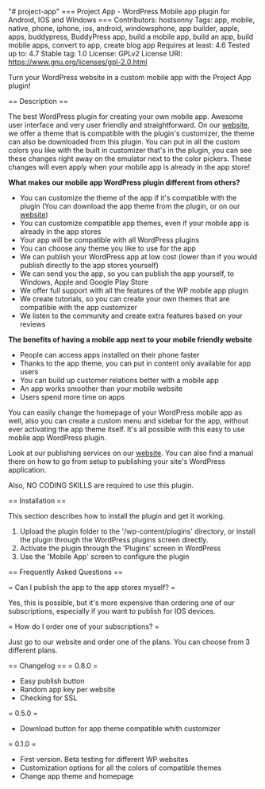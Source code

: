 "# project-app" 
=== Project App - WordPress Mobile app plugin for Android, IOS and WIndows ===
Contributors: hostsonny
Tags: app, mobile, native, phone, iphone, ios, android, windowsphone, app builder, apple, apps, buddypress, BuddyPress app, build a mobile app, build an app, build mobile apps, convert to app, create blog app
Requires at least: 4.6
Tested up to: 4.7
Stable tag: 1.0
License: GPLv2
License URI: https://www.gnu.org/licenses/gpl-2.0.html

Turn your WordPress website in a custom mobile app with the Project App plugin!

== Description ==

The best WordPress plugin for creating your own mobile app. Awesome user interface and very user friendly and straightforward. On our [website](https://hostsonny.com/wordpress-app/), we offer a theme that is
compatible with the plugin's customizer, the theme can also be downloaded from this plugin.
You can put in all the custom colors you like with the built in customizer that's in the plugin, you can see these changes right away on the emulator next to the color
pickers. These changes will even apply when your mobile app is already in the app store!

**What makes our mobile app WordPress plugin different from others?**

* You can customize the theme of the app if it's compatible with the plugin (You can download the app theme from the plugin, or on our [website](https://hostsonny.com/))</li>
* You can customize compatible app themes, even if your mobile app is already in the app stores</li>
* Your app will be compatible with all WordPress plugins</li>
* You can choose any theme you like to use for the app</li>
* We can publish your WordPress app at low cost (lower than if you would publish directly to the app stores yourself)</li>
* We can send you the app, so you can publish the app yourself, to Windows, Apple and Google Play Store</li>
* We offer full support with all the features of the WP mobile app plugin</li>
* We create tutorials, so you can create your own themes that are compatible with the app customizer</li>
* We listen to the community and create extra features based on your reviews</li>

**The benefits of having a mobile app next to your mobile friendly website**

* People can access apps installed on their phone faster
* Thanks to the app theme, you can put in content only available for app users
* You can build up customer relations better with a mobile app
* An app works smoother than your mobile website
* Users spend more time on apps


You can easily change the homepage of your WordPress mobile app as well, also you can create a custom menu and sidebar for the app, without ever activating the app theme
itself. It's all possible with this easy to use mobile app WordPress plugin.

Look at our publishing services on our [website](https://hostsonny.com/wordpress-app/). 
You can also find a manual there on how to go from setup to publishing your site's WordPress application.

Also, NO CODING SKILLS are required to use this plugin.

== Installation ==

This section describes how to install the plugin and get it working.

1. Upload the plugin folder to the '/wp-content/plugins' directory, or install the plugin through the WordPress plugins screen directly.
2. Activate the plugin through the 'Plugins' screen in WordPress
3. Use the 'Mobile App' screen to configure the plugin 


== Frequently Asked Questions ==

= Can I publish the app to the app stores myself? =

Yes, this is possible, but it's more expensive than ordering one of our subscriptions, especially if you want to publish for IOS devices.

= How do I order one of your subscriptions? =

Just go to our website and order one of the plans. You can choose from 3 different plans.

== Changelog ==
= 0.8.0 =
* Easy publish button
* Random app key per website
* Checking for SSL

= 0.5.0 =
* Download button for app theme compatible whith customizer

= 0.1.0 =
* First version. Beta testing for different WP websites
* Customization options for all the colors of compatible themes
* Change app theme and homepage


